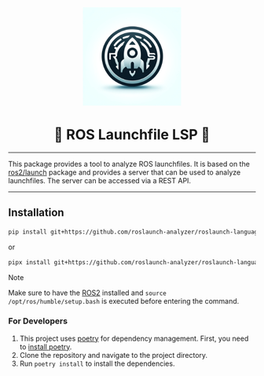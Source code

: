 <div align="center"><img src="icon.webp" height=200/></div>
<h1 align="center">🚀 ROS Launchfile LSP 🚀</h1>

---

This package provides a tool to analyze ROS launchfiles. It is based on the [ros2/launch](https://github.com/ros2/launch) package and provides a server that can be used to analyze launchfiles. The server can be accessed via a REST API.

---

## Installation

```bash
pip install git+https://github.com/roslaunch-analyzer/roslaunch-language-server.git
```

or

```bash
pipx install git+https://github.com/roslaunch-analyzer/roslaunch-language-server.git
```

> [!NOTE]
> Make sure to have the [ROS2](https://docs.ros.org/en/humble/Installation.html) installed and `source /opt/ros/humble/setup.bash` is executed before entering the command.

### For Developers

1. This project uses [poetry](https://python-poetry.org/) for dependency management. First, you need to [install poetry](https://python-poetry.org/docs/#installation).
2. Clone the repository and navigate to the project directory.
3. Run `poetry install` to install the dependencies.
